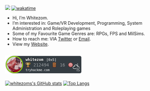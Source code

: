 ![](https://komarev.com/ghpvc/?username=whitezom7&label=PROFILE+VIEWS)
[![wakatime](https://wakatime.com/badge/user/7d8f866b-02c5-4fe0-8c57-0b42ec7eea79.svg)](https://wakatime.com/@7d8f866b-02c5-4fe0-8c57-0b42ec7eea79)

- Hi, I’m Whitezom.
- I’m interested in: Game/VR Development, Programming, System Administration and Roleplaying games
- Some of my Favourite Game Genres are: RPGs, FPS and MilSims.
- How to reach me: VIA [Twitter](https://twitter.com/TaylorWhitewood/) or [Email](mailto:contact@whitewood.dev).
- View my [Website](https://whitezom.dev).

 
![tryhackme stats](https://raw.githubusercontent.com/whitezom7/whitezom7/master/assets/thm_propic.png)
-
[![whitezoms's GitHub stats](http://github-readme-stats-git-dependabot-npmandyarnp-8fc226-whitezom7.vercel.app/api?username=whitezom7&theme=dark)](https://github.com/whitezom7/Github-readme-stats)
[![Top Langs](http://github-readme-stats-git-dependabot-npmandyarnp-8fc226-whitezom7.vercel.app/api/top-langs/?username=whitezom7&theme=dark)](https://github.com/whitezom7/Github-readme-stats)


